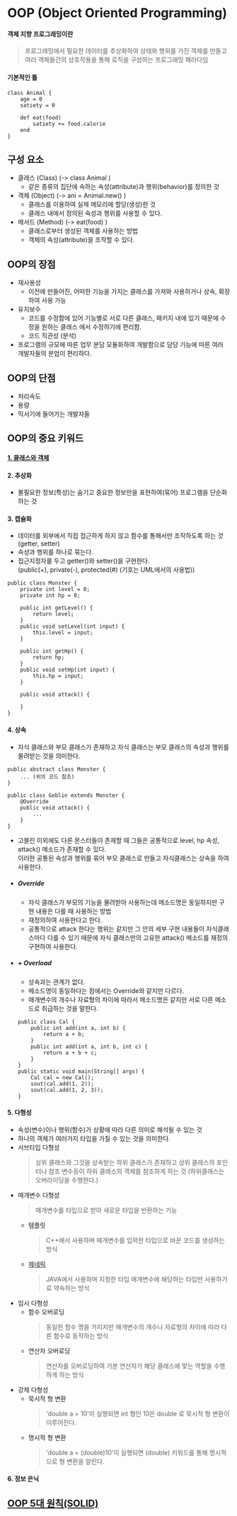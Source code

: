 # OOP (Object Oriented Programming)

#### 객체 지향 프로그래밍이란
> 프로그래밍에서 필요한 데이터를 추상화하여 상태와 행위를 가진 객체를 만들고
여러 객체들간의 상호작용을 통해 로직을 구성하는 프로그래밍 패러다임

#### 기본적인 틀
```
class Animal {
    age = 0
    satiety = 0

    def eat(food)
        satiety += food.calorie
    end
}
```

## 구성 요소
- 클래스 (Class) (-> class Animal )
    - 같은 종류의 집단에 속하는 속성(attribute)과 행위(behavior)를 정의한 것
- 객체 (Object) (-> ani = Animal.new() )
    - 클래스를 이용하여 실제 메모리에 할당(생성)한 것
    - 클래스 내에서 정의된 속성과 행위를 사용할 수 있다.
- 메서드 (Method) (-> eat(food) )
    - 클래스로부터 생성된 객체를 사용하는 방법
    - 객체의 속성(attribute)을 조작할 수 있다.

## OOP의 장점
- 재사용성
    - 이전에 만들어진, 어떠한 기능을 가지는 클래스를 가져와 사용하거나 상속, 확장 하여 사용 가능
- 유지보수
    - 코드를 수정함에 있어 기능별로 서로 다른 클래스, 패키지 내에 있기 때문에 수정을 원하는 클래스
    에서 수정하기에 편리함.
    - 코드 직관성 (분석)
- 프로그램의 규모에 따른 업무 분담
    모듈화하여 개발함으로 담당 기능에 따른 여러 개발자들의 분업이 편리하다.

## OOP의 단점
- 처리속도
- 용량
- 믹서기에 들어가는 개발자들

## OOP의 중요 키워드
#### [1. 클래스와 객체](#구성-요소)
#### 2. 추상화
- 불필요한 정보(특성)는 숨기고 중요한 정보만을 표현하여(묶어) 프로그램을 단순화하는 것
#### 3. 캡슐화
- 데이터를 외부에서 직접 접근하게 하지 않고 함수를 통해서만 조작하도록 하는 것 (getter, setter)
- 속성과 행위를 하나로 묶는다.
- 접근지정자를 두고 getter()와 setter()을 구현한다.  
(public(+), private(-), protected(#) (기호는 UML에서의 사용법))
```
public class Monster {
    private int level = 0;
    private int hp = 0;

    public int getLevel() {
        return level;
    }
    public void setLevel(int input) {
        this.level = input;
    }

    public int getHp() {
        return hp;
    }
    public void setHp(int input) {
        this.hp = input;
    }

    public void attack() {

    }
}
```
#### 4. 상속
- 자식 클래스와 부모 클래스가 존재하고 자식 클래스는 부모 클래스의 속성과 행위를 물려받는 것을 의미한다.
```
public abstract class Monster {
    ... (위의 코드 참조)
}

public class Goblin extends Monster {
    @Override
    public void attack() {
        ...
    }
}
```
- 고블린 이외에도 다른 몬스터들이 존재할 때 그들은 공통적으로 level, hp 속성, attack() 메소드가 존재할 수 있다.  
이러한 공통된 속성과 행위를 묶어 부모 클래스로 만들고 자식클래스는 상속을 하여 사용한다.
- ##### Override
    - 자식 클래스가 부모의 기능을 물려받아 사용하는데 메소드명은 동일하지만 구현 내용은 다를 때 사용하는 방법
    - 재정의하여 사용한다고 한다.
    - 공통적으로 attack 한다는 행위는 같지만 그 안의 세부 구현 내용들이 자식클래스마다 다를 수 있기 때문에
    자식 클래스만의 고유한 attack() 메소드를 재정의 구현하여 사용한다.
- ##### + Overload
    - 상속과는 관계가 없다.
    - 메소드명이 동일하다는 점에서는 Override와 같지만 다르다.
    - 매개변수의 개수나 자료형의 차이에 따라서 메소드명은 같지만 서로 다른 메소드로 취급하는 것을 말한다.
    ```
    public class Cal {
        public int add(int a, int b) {
            return a + b;
        }
        public int add(int a, int b, int c) {
            return a + b + c;
        }
    }
    public static void main(String[] args) {
        Cal cal = new Cal();
        sout(cal.add(1, 2));
        sout(cal.add(1, 2, 3));
    }
    ```

#### 5. 다형성
- 속성(변수)이나 행위(함수)가 상황에 따라 다른 의미로 해석될 수 있는 것
- 하나의 객체가 여러가지 타입을 가질 수 있는 것을 의미한다.
- 서브타입 다형성
    > 상위 클래스와 그것을 상속받는 하위 클래스가 존재하고 상위 클래스의 포인터나 참조 변수등이
    > 하위 클래스의 객체를 참조하게 하는 것 (하위클래스는 오버라이딩을 수행한다.)
- 매개변수 다형성
    > 매개변수를 타입으로 받아 새로운 타입을 반환하는 기능
    - 템플릿
        > C++에서 사용하며 매개변수를 입력한 타입으로 바꾼 코드를 생성하는 방식
    - [제네릭](Generic.md)
        > JAVA에서 사용하며 지정한 타입 매개변수에 해당하는 타입만 사용하기로 약속하는 방식
- 임시 다형성
    - 함수 오버로딩
        > 동일한 함수 명을 가지지만 매개변수의 개수나 자료형의 차이에 따라 다른 함수로 동작하는 방식
    - 연산자 오버로딩
        > 연산자를 오버로딩하여 기본 연산자가 해당 클래스에 맞는 역할을 수행하게 하는 방식
- 강제 다형성
    - 묵시적 형 변환
        > 'double a = 10'이 실행되면 int 형인 10은 double 로 묵시적 형 변환이 이루어진다.
    - 명시적 형 변환
        > 'double a = (double)10'이 실행되면 (double) 키워드를 통해 명시적으로 형 변환을 알린다.

#### 6. 정보 은닉

## [OOP 5대 원칙(SOLID)](./Design%20Pattern/SOLID.md)